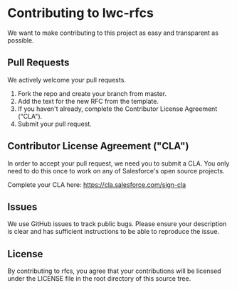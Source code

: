 # Contributing to lwc-rfcs

We want to make contributing to this project as easy and transparent as possible.

## Pull Requests
We actively welcome your pull requests.

1. Fork the repo and create your branch from master.
2. Add the text for the new RFC from the template.
3. If you haven't already, complete the Contributor License Agreement ("CLA").
4. Submit your pull request.

## Contributor License Agreement ("CLA")
In order to accept your pull request, we need you to submit a CLA. You only need
to do this once to work on any of Salesforce's open source projects.

Complete your CLA here: <https://cla.salesforce.com/sign-cla>

## Issues
We use GitHub issues to track public bugs. Please ensure your description is
clear and has sufficient instructions to be able to reproduce the issue.

## License
By contributing to rfcs, you agree that your contributions will be licensed
under the LICENSE file in the root directory of this source tree.
